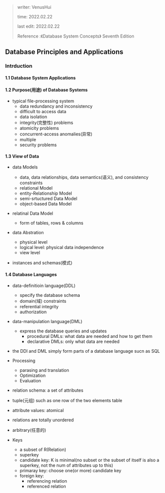 > writer: VenusHui
>  
> time: 2022.02.22
>  
> last edit: 2022.02.22
>
> Reference :《Database System Concepts》 Seventh Edition

## Database Principles and Applications

### Intrduction

#### 1.1 Database System Applications

#### 1.2 Purpose(用途) of Database Systems

* typical file-processing system
  + data redundancy and inconsistency
  + difficult to access data
  + data isolation
  + integrity(完整性) problems
  + atomicity problems
  + concurrent-access anomalies(异常)
  + multiple
  + security problems

#### 1.3 View of Data

* data Models
  + data, data relationships, data semantics(语义), and consistency constraints
  + relational Model
  + entity-Relationship Model
  + semi-srtuctured Data Model
  + object-based Data Model

* relatinal Data Model
  + form of tables, rows & columns

* data Abstration
  + physical level
  + logical level: physical data independence
  + view level

* instances and schemas(模式)

#### 1.4 Database Languages

* data-definitioin language(DDL)
  + specify the database schema
  + domain(域) constraints
  + referential integrity
  + authorization

* data-manipulation language(DML)
  + express the database queries and updates
    - procedural DMLs: what data are needed and how to get them
    - declarative DMLs: only what data are needed

* the DDl and DML simply form parts of a database language sucn as SQL

* Processing
  + parasing and translation
  + Optimization
  + Evaluation

- relation schema: a set of attributes

- tuple(元组) such as one row of the two elements table

- attribute values: atomical

- relations are totally unordered

- arbitrary(任意的)

- Keys
  - a subset of R(Relation)
  - superkey
  - candidate key: K is minimal(no subset or the subset of itself is also a superkey, not the num of attributes up to this)
  - primaray key: choose one(or more) candidate key
  - foreign key:
    - referencing relation
    - referenced relation